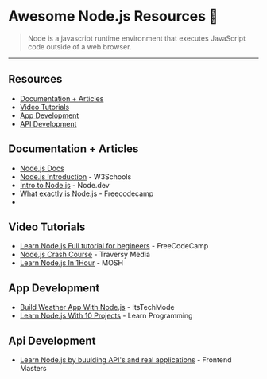 # Awesome Node.js Resources 🎉

> Node is a javascript runtime environment that executes JavaScript code outside of a web browser.
____

## Resources
- [Documentation + Articles](#docs-article)
- [Video Tutorials](#vid-tutorial)
- [App Development](#app-dev)
- [API Development](#api-dev) 

## <a name="docs-article"></a> Documentation + Articles
- [Node.js Docs](https://nodejs.org/en/docs/)
- [Node.js Introduction](https://www.w3schools.com/nodejs/nodejs_intro.asp) - W3Schools
- [Intro to Node.js](https://nodejs.dev/) - Node.dev
- [What exactly is Node.js](https://www.google.com/amp/s/www.freecodecamp.org/news/what-exactly-is-node-js-ae36e97449f5/amp/) - Freecodecamp
- 

## <a name="vid-tutorial"></a> Video Tutorials
- [Learn Node.js Full tutorial for begineers](https://youtube.com/watch?v=RLtyhwFtXQA) - FreeCodeCamp
- [Node.js Crash Course](https://youtube.com/watch?v=fBNz5xF-Kx4) - Traversy Media
- [Learn Node.js In 1Hour](https://youtube.com/watch?v=TlB_eWDSMt4) - MOSH

## <a name="app-dev"></a> App Development
- [Build Weather App With Node.js](https://youtube.com/watch?v=PFJHQ2g6s0k) - ItsTechMode
- [Learn Node.js With 10 Projects](https://youtube.com/playlist?list=PLx9YLpPjw0mgbAMF1T4pZY_4tLee-uOyC) - Learn Programming

## <a name="api-dev"></a> Api Development
- [Learn Node.js by buulding API's and real applications](https://frontendmasters.com/learn/node-js/) - Frontend Masters